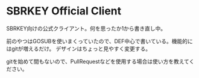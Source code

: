# SBRKEY Official Client

SBRKEY向けの公式クライアント。何を思ったか1から書き直し中。

前のやつはGOSUBを使いまくっていたので、DEF中心で書いている。機能的にはgitが増えるだけ。
デザインはちょっと見やすく変更する。

gitを始めて間もないので、PullRequestなどを使用する場合は使い方を教えてください。
